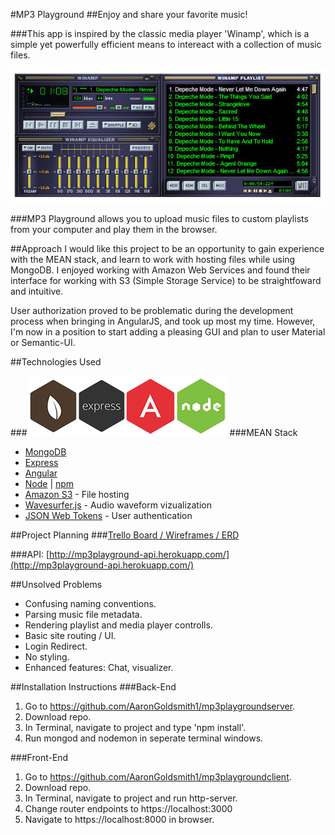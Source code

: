#MP3 Playground
##Enjoy and share your favorite music!


###This app is inspired by the classic media player 'Winamp', which is a simple yet powerfully efficient means to intereact with a collection of music files.  

![Winamp](images/winamp.jpg)


###MP3 Playground allows you to upload music files to custom playlists from your computer and play them in the browser.



##Approach
I would like this project to be an opportunity to gain experience with the MEAN stack, and learn to work with hosting files while using MongoDB.  I enjoyed working with Amazon Web Services and found their interface for working with S3 (Simple Storage Service) to be straightfoward and intuitive.

User authorization proved to be problematic during the development process when bringing in AngularJS, and took up most my time.  However, I'm now in a position to start adding a pleasing GUI and plan to user Material or Semantic-UI.

##Technologies Used

###![MEAN STACK](images/mean.png)
###MEAN Stack
* <a href="http://docs.mongodb.org/manual/">MongoDB</a>
* <a href="http://expressjs.com/">Express</a>
* <a href="https://docs.angularjs.org/guide">Angular</a> 
* <a href="http://nodejs.org/api/">Node</a> | <a href="https://www.npmjs.com/">npm</a> 
* <a href="https://aws.amazon.com/s3">Amazon S3</a> - File hosting
* <a href="http://wavesurfer-js.org">Wavesurfer.js</a> - Audio waveform vizualization
* <a href="https://jwt.io/">JSON Web Tokens</a> - User authentication


##Project Planning
###[Trello Board / Wireframes / ERD](https://trello.com/b/qyHHHWQn/mp3-playground)

###API: [http://mp3playground-api.herokuapp.com/](http://mp3playground-api.herokuapp.com/)

##Unsolved Problems
* Confusing naming conventions.
* Parsing music file metadata.
* Rendering playlist and media player controlls.
* Basic site routing / UI.
* Login Redirect.
* No styling.
* Enhanced features: Chat, visualizer.

##Installation Instructions
###Back-End

1. Go to https://github.com/AaronGoldsmith1/mp3playgroundserver. 
2. Download repo. 
3. In Terminal, navigate to project and type 'npm install'. 
4. Run mongod and nodemon in seperate terminal windows. 

###Front-End

1.  Go to https://github.com/AaronGoldsmith1/mp3playgroundclient. 
2.	Download repo. 
3. In Terminal, navigate to project and run http-server. 
4. Change router endpoints to https://localhost:3000 
5. Navigate to https://localhost:8000 in browser.
